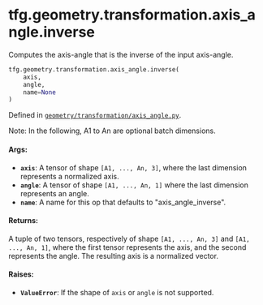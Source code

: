 <div itemscope itemtype="http://developers.google.com/ReferenceObject">
<meta itemprop="name" content="tfg.geometry.transformation.axis_angle.inverse" />
<meta itemprop="path" content="Stable" />
</div>

# tfg.geometry.transformation.axis_angle.inverse

Computes the axis-angle that is the inverse of the input axis-angle.

``` python
tfg.geometry.transformation.axis_angle.inverse(
    axis,
    angle,
    name=None
)
```



Defined in [`geometry/transformation/axis_angle.py`](https://cs.corp.google.com/#piper///depot/google3/third_party/py/tensorflow_graphics/geometry/transformation/axis_angle.py).

<!-- Placeholder for "Used in" -->

Note:
  In the following, A1 to An are optional batch dimensions.

#### Args:

* <b>`axis`</b>: A tensor of shape `[A1, ..., An, 3]`, where the last dimension
    represents a normalized axis.
* <b>`angle`</b>: A tensor of shape `[A1, ..., An, 1]` where the last dimension
    represents an angle.
* <b>`name`</b>: A name for this op that defaults to "axis_angle_inverse".


#### Returns:

A tuple of two tensors, respectively of shape `[A1, ..., An, 3]` and
`[A1, ..., An, 1]`, where the first tensor represents the axis, and the
second represents the angle. The resulting axis is a normalized vector.


#### Raises:

* <b>`ValueError`</b>: If the shape of `axis` or `angle` is not supported.